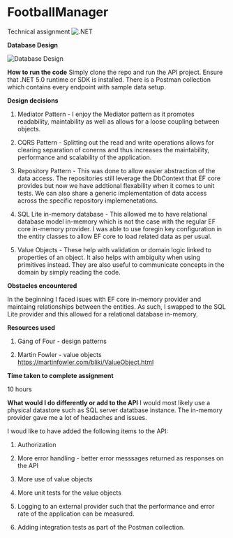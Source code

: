 # FootballManager
Technical assignment 
![.NET](https://github.com/bdeklerkdelta/FootballManager/workflows/.NET/badge.svg)

**Database Design**


![Database Design](https://i.ibb.co/hKC02N7/DbDesign.png)


**How to run the code**
Simply clone the repo and run the API project. Ensure that .NET 5.0 runtime or SDK is installed.
There is a Postman collection which contains every endpoint with sample data setup.


**Design decisions**

1. Mediator Pattern - I enjoy the Mediator pattern as it promotes readability, maintability as well as allows for a loose coupling between objects.

2. CQRS Pattern - Splitting out the read and write operations allows for clearing separation of conerns and thus increases the maintability, performance and scalability of the application.

3. Repository Pattern - This was done to allow easier abstraction of the data access. The repositories still leverage the DbContext that EF core provides but now we have addtional flexability when it comes to unit tests. We can also share a generic implementation of data access across the specific repository implemenetations.

4. SQL Lite in-memory database - This allowed me to have relational database model in-memory which is not the case with the regular EF core in-memory provider. I was able to use foregin key configuration in the entity classes to allow EF core to load related data as per usual.

5. Value Objects - These help with validation or domain logic linked to properties of an object. It also helps with ambiguity when using primitives instead. They are also useful to communicate concepts in the domain by simply reading the code.

**Obstacles encountered**

In the beginning I faced isues with EF core in-memory provider and maintaing relationships between the entities. As such, I swapped to the SQL Lite provider and this allowed for a relational database in-memory.

**Resources used**

1. Gang of Four - design patterns

2. Martin Fowler - value objects https://martinfowler.com/bliki/ValueObject.html

**Time taken to complete assignment**

10 hours

**What would I do differently or add to the API**
I would most likely use a physical datastore such as SQL server datatbase instance. The in-memory provider gave me a lot of headaches and issues.

I woud like to have added the following items to the API:

1. Authorization

2. More error handling - better error messsages returned as responses on the API

3. More use of value objects

4. More unit tests for the value objects

5. Logging to an external provider such that the performance and error rate of the application can be measured.

6. Adding integration tests as part of the Postman collection.
